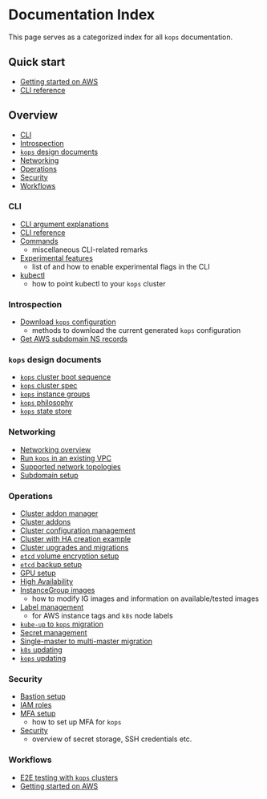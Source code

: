 Documentation Index
===================

This page serves as a categorized index for all `kops` documentation.


Quick start
-----------
* [Getting started on AWS](aws.md)
* [CLI reference](cli/kops.md)


Overview
--------

* [CLI](#cli)
* [Introspection](#introspection)
* [`kops` design documents](#kops-design-documents)
* [Networking](#networking)
* [Operations](#operations)
* [Security](#security)
* [Workflows](#workflows)



### CLI ###

* [CLI argument explanations](arguments.md)
* [CLI reference](cli/kops.md)
* [Commands](commands.md)
    * miscellaneous CLI-related remarks
* [Experimental features](experimental.md)
    * list of and how to enable experimental flags in the CLI
* [kubectl](kubectl.md)
    * how to point kubectl to your `kops` cluster


### Introspection ###

* [Download `kops` configuration](download_config.md)
    * methods to download the current generated `kops` configuration
* [Get AWS subdomain NS records](ns.md)


### `kops` design documents ###

* [`kops` cluster boot sequence](boot-sequence.md)
* [`kops` cluster spec](cluster_spec.md)
* [`kops` instance groups](instance_groups.md)
* [`kops` philosophy](philosophy.md)
* [`kops` state store](state.md)


### Networking ###

* [Networking overview](networking.md)
* [Run `kops` in an existing VPC](run_in_existing_vpc.md)
* [Supported network topologies](topology.md)
* [Subdomain setup](creating_subdomain.md)


### Operations ###

* [Cluster addon manager](addon_manager.md)
* [Cluster addons](addons.md)
* [Cluster configuration management](changing_configuration.md)
* [Cluster with HA creation example](advanced_create.md)
* [Cluster upgrades and migrations](cluster_upgrades_and_migrations.md)
* [`etcd` volume encryption setup](etcd_volume_encryption.md)
* [`etcd` backup setup](etcd_backup.md)
* [GPU setup](gpu.md)
* [High Availability](high_availability.md)
* [InstanceGroup images](images.md)
    * how to modify IG images and information on available/tested images
* [Label management](labels.md)
    * for AWS instance tags and `k8s` node labels
* [`kube-up` to `kops` migration](upgrade_from_kubeup.md)
* [Secret management](secrets.md)
* [Single-master to multi-master migration](single-to-multi-master.md)
* [`k8s` updating](upgrade.md)
* [`kops` updating](update_kops.md)


### Security ###

* [Bastion setup](bastion.md)
* [IAM roles](iam_roles.md)
* [MFA setup](mfa.md)
    * how to set up MFA for `kops`
* [Security](security.md)
    * overview of secret storage, SSH credentials etc.


### Workflows ###

* [E2E testing with `kops` clusters](testing.md)
* [Getting started on AWS](aws.md)
